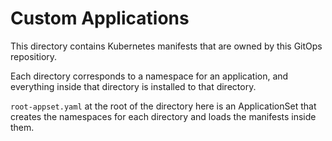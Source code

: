 # Custom Applications

This directory contains Kubernetes manifests that are owned by this GitOps repositiory.

Each directory corresponds to a namespace for an application, 
and everything inside that directory is installed to that directory.

`root-appset.yaml` at the root of the directory here is an ApplicationSet 
that creates the namespaces for each directory and loads the manifests inside them.